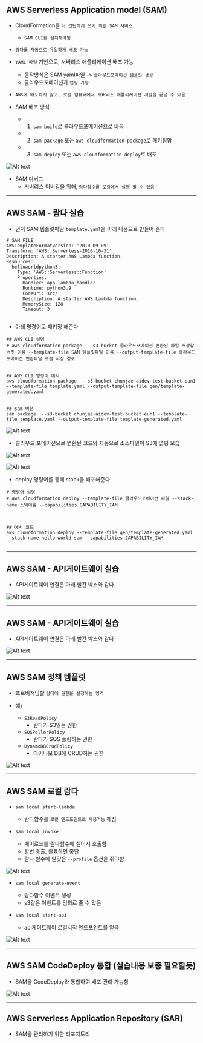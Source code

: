 ## AWS Serverless Application model (SAM)

- CloudFormation을 `더 간단하게 쓰기 위한 SAM 서비스`
  - `SAM CLI를 설치해야됨`
- `람다를 자동으로 유일하게 배포 가능`


- `YAML 파일` 기반으로, 서버리스 애플리케이션 배포 가능
  - 동작방식은 SAM yaml파일 -> `클라우드포메이션 템플릿 생성` 
  - 클라우드포메이션과 `맵핑 가능`
- `AWS에 배포하지 않고, 로컬 컴퓨터에서 서버리스 애플리케이션 개발을 끝낼 수 있음`


- SAM 배포 방식
  - 1. `sam build`로 클라우드포메이션으로 바꿈
  - 2. `sam package` 또는 `aws cloudformation package`로 패키징함
  - 3. `sam deploy` 또는 `aws cloudformation deploy`로 배포


![Alt text](../etc/image3/sam_%EA%B0%9C%EC%9A%941.png)



- SAM 디버그
  - 서버리스 디버깅을 위해, `람다함수를 로컬에서 실행 할 수 있음`





-------------------------

## AWS SAM - 람다 실습


  - 먼저 SAM 템플릿파일 `template.yaml`을 아래 내용으로 만들어 준다

```
# SAM FILE
AWSTemplateFormatVersion: '2010-09-09'
Transform: 'AWS::Serverless-2016-10-31'
Description: A starter AWS Lambda function.
Resources:
  helloworldpython3:
    Type: 'AWS::Serverless::Function'
    Properties:
      Handler: app.lambda_handler
      Runtime: python3.9
      CodeUri: src/
      Description: A starter AWS Lambda function.
      MemorySize: 128
      Timeout: 3


```







  - 아래 명령어로 패키징 해준다

```
## AWS CLI 설명
# aws cloudformation package  --s3-bucket 클라우드포메이션 변환된 파일 저장할 버킷 이름 --template-file SAM 템플릿파일 이름 --output-template-file 클라우드포메이션 변환파일 로컬 저장 경로


## AWS CLI 명령어 예시 
aws cloudformation package  --s3-bucket chunjae-aidev-test-bucket-eun1 --template-file template.yaml --output-template-file gen/template-generated.yaml


## sam 버젼
sam package  --s3-bucket chunjae-aidev-test-bucket-eun1 --template-file template.yaml --output-template-file template-generated.yaml

```

![Alt text](../etc/image3/sam_%EC%8B%A4%EC%8A%B51.png)









  - 클라우드 포메이션으로 변환된 코드와 자동으로 소스파일이 S3에 맵핑 모습



![Alt text](../etc/image3/sam_%EC%8B%A4%EC%8A%B53.png)

![Alt text](../etc/image3/sam_%EC%8B%A4%EC%8A%B52.png)









  - deploy 명령어를 통해 stack을 배포해준다

```
# 명령어 설명
# aws cloudformation deploy --template-file 클라우드포메이션 파일 --stack-name 스택이름 --capabilities CAPABILITY_IAM



## 예시 코드
aws cloudformation deploy --template-file gen/template-generated.yaml --stack-name hello-world-sam --capabilities CAPABILITY_IAM


```



-------------------------

## AWS SAM - API게이트웨이 실습


- API게이트웨이 연결은 아래 빨간 박스와 같다


![Alt text](../etc/image3/sam_aip1.png)








--------------------------------------

## AWS SAM - API게이트웨이 실습

- API게이트웨이 연결은 아래 빨간 박스와 같다


![Alt text](../etc/image3/sam_aip1.png)


----------------------------


## AWS SAM 정책 템플릿

- 프로비저닝할 `람다에 권한을 설정하는 영역`

- 예)
  - `S3ReadPolicy`
    - 람다가 S3읽는 권한
  - `SQSPollerPolicy`
    - 람다가 SQS 폴링하는 권한
  - `DynamoDBCrudPolicy`
    - 다이나모 DB에 CRUD하는 권한


![Alt text](../etc/image3/sam_%EC%A0%95%EC%B1%85.png)



-------------
 
## AWS SAM 로컬 람다


- `sam local start-lambda`
  - 람다함수를 `로컬 엔드포인트로 사용가능` 해짐




- `sam local invoke`
  - 페이로드를 람다함수에 실어서 호출함
  - 한번 호출, 완료하면 중단
  - 람다 함수에 알맞은 `--profile` 옵션을 줘야함



![Alt text](../etc/image3/sam_local1.png)







- `sam local generate-event`
  - 람다함수 이벤트 생성
  - s3같은 이벤트를 임의로 줄 수 있음




- `sam local start-api`
  - api게이트웨이 로컬시작 엔드포인트를 얻음


![Alt text](../etc/image3/sam_local2.png)




-----------------------------


## AWS SAM CodeDeploy 통합 (실습내용 보충 필요할듯)

- SAM을 CodeDeploy와 통합하여 배포 관리 가능함


![Alt text](../etc/image3/sam_codedeploy.png)




--------------------------------

## AWS Serverless Application Repository (SAR)

- SAM을 관리하기 위한 리포지토리
















































































































